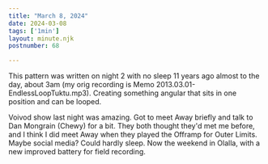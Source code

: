 ```yaml
---
title: "March 8, 2024"
date: 2024-03-08
tags: ['1min']
layout: minute.njk
postnumber: 68

---
```


This pattern was written on night 2 with no sleep 11 years ago almost to the day, about 3am (my orig recording is Memo 2013.03.01-EndlessLoopTuktu.mp3). Creating something angular that sits in one position and can be looped. 

Voivod show last night was amazing.   Got to meet Away briefly and talk to Dan Mongrain (Chewy) for a bit. They both thought they'd met me before, and I think I did meet Away when they played the Offramp for Outer Limits. Maybe social media? Could hardly sleep. Now the weekend in Olalla, with a new improved battery for field recording. 